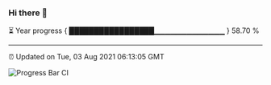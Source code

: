 ### Hi there 👋

⏳ Year progress { █████████████████▁▁▁▁▁▁▁▁▁▁▁▁▁ } 58.70 %

---

⏰ Updated on Tue, 03 Aug 2021 06:13:05 GMT

![Progress Bar CI](https://github.com/liununu/liununu/workflows/Progress%20Bar%20CI/badge.svg)
